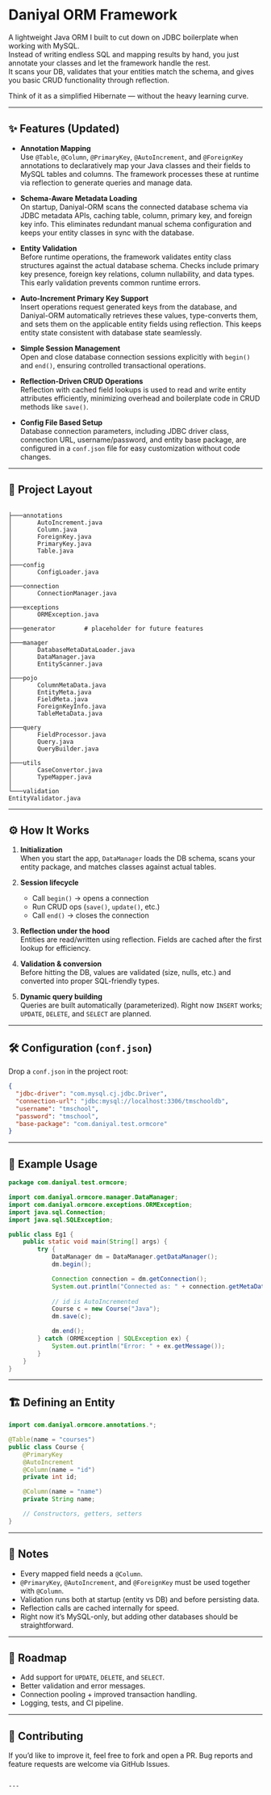 # Daniyal ORM Framework

A lightweight Java ORM I built to cut down on JDBC boilerplate when working with MySQL.  
Instead of writing endless SQL and mapping results by hand, you just annotate your classes and let the framework handle the rest.  
It scans your DB, validates that your entities match the schema, and gives you basic CRUD functionality through reflection.

Think of it as a simplified Hibernate — without the heavy learning curve.

---

## ✨ Features (Updated)

- **Annotation Mapping**  
  Use `@Table`, `@Column`, `@PrimaryKey`, `@AutoIncrement`, and `@ForeignKey` annotations to declaratively map your Java classes and their fields to MySQL tables and columns. The framework processes these at runtime via reflection to generate queries and manage data.

- **Schema-Aware Metadata Loading**  
  On startup, Daniyal-ORM scans the connected database schema via JDBC metadata APIs, caching table, column, primary key, and foreign key info. This eliminates redundant manual schema configuration and keeps your entity classes in sync with the database.

- **Entity Validation**  
  Before runtime operations, the framework validates entity class structures against the actual database schema. Checks include primary key presence, foreign key relations, column nullability, and data types. This early validation prevents common runtime errors.

- **Auto-Increment Primary Key Support**  
  Insert operations request generated keys from the database, and Daniyal-ORM automatically retrieves these values, type-converts them, and sets them on the applicable entity fields using reflection. This keeps entity state consistent with database state seamlessly.

- **Simple Session Management**  
  Open and close database connection sessions explicitly with `begin()` and `end()`, ensuring controlled transactional operations.

- **Reflection-Driven CRUD Operations**  
  Reflection with cached field lookups is used to read and write entity attributes efficiently, minimizing overhead and boilerplate code in CRUD methods like `save()`.

- **Config File Based Setup**  
  Database connection parameters, including JDBC driver class, connection URL, username/password, and entity base package, are configured in a `conf.json` file for easy customization without code changes.


---

## 📂 Project Layout

```

├───annotations
│       AutoIncrement.java
│       Column.java
│       ForeignKey.java
│       PrimaryKey.java
│       Table.java
│
├───config
│       ConfigLoader.java
│
├───connection
│       ConnectionManager.java
│
├───exceptions
│       ORMException.java
│
├───generator        # placeholder for future features
│
├───manager
│       DatabaseMetaDataLoader.java
│       DataManager.java
│       EntityScanner.java
│
├───pojo
│       ColumnMetaData.java
│       EntityMeta.java
│       FieldMeta.java
│       ForeignKeyInfo.java
│       TableMetaData.java
│
├───query
│       FieldProcessor.java
│       Query.java
│       QueryBuilder.java
│
├───utils
│       CaseConvertor.java
│       TypeMapper.java
│
└───validation
EntityValidator.java

````

---

## ⚙️ How It Works

1. **Initialization**  
   When you start the app, `DataManager` loads the DB schema, scans your entity package, and matches classes against actual tables.

2. **Session lifecycle**  
   - Call `begin()` → opens a connection  
   - Run CRUD ops (`save()`, `update()`, etc.)  
   - Call `end()` → closes the connection

3. **Reflection under the hood**  
   Entities are read/written using reflection. Fields are cached after the first lookup for efficiency.

4. **Validation & conversion**  
   Before hitting the DB, values are validated (size, nulls, etc.) and converted into proper SQL-friendly types.

5. **Dynamic query building**  
   Queries are built automatically (parameterized). Right now `INSERT` works; `UPDATE`, `DELETE`, and `SELECT` are planned.

---

## 🛠 Configuration (`conf.json`)

Drop a `conf.json` in the project root:

```json
{
  "jdbc-driver": "com.mysql.cj.jdbc.Driver",
  "connection-url": "jdbc:mysql://localhost:3306/tmschooldb",
  "username": "tmschool",
  "password": "tmschool",
  "base-package": "com.daniyal.test.ormcore"
}
````

---

## 🚀 Example Usage

```java
package com.daniyal.test.ormcore;

import com.daniyal.ormcore.manager.DataManager;
import com.daniyal.ormcore.exceptions.ORMException;
import java.sql.Connection;
import java.sql.SQLException;

public class Eg1 {
    public static void main(String[] args) {
        try {
            DataManager dm = DataManager.getDataManager();
            dm.begin();

            Connection connection = dm.getConnection();
            System.out.println("Connected as: " + connection.getMetaData().getUserName());
			
			// id is AutoIncremented
            Course c = new Course("Java");
            dm.save(c);

            dm.end();
        } catch (ORMException | SQLException ex) {
            System.out.println("Error: " + ex.getMessage());
        }
    }
}
```

---

## 🏗 Defining an Entity

```java
import com.daniyal.ormcore.annotations.*;

@Table(name = "courses")
public class Course {
    @PrimaryKey
    @AutoIncrement
    @Column(name = "id")
    private int id;

    @Column(name = "name")
    private String name;

    // Constructors, getters, setters
}
```

---

## 📌 Notes

* Every mapped field needs a `@Column`.
* `@PrimaryKey`, `@AutoIncrement`, and `@ForeignKey` must be used together with `@Column`.
* Validation runs both at startup (entity vs DB) and before persisting data.
* Reflection calls are cached internally for speed.
* Right now it’s MySQL-only, but adding other databases should be straightforward.

---

## 🔮 Roadmap

* Add support for `UPDATE`, `DELETE`, and `SELECT`.
* Better validation and error messages.
* Connection pooling + improved transaction handling.
* Logging, tests, and CI pipeline.

---

## 🤝 Contributing

If you’d like to improve it, feel free to fork and open a PR.
Bug reports and feature requests are welcome via GitHub Issues.

```

---
